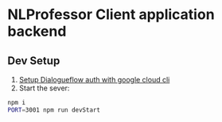 # NLProfessor Client application backend

## Dev Setup

1. [Setup Dialogueflow auth with google cloud cli](https://cloud.google.com/dialogflow/es/docs/quick/setup#client-library-user-account-authentication)
2. Start the sever:

```bash
npm i
PORT=3001 npm run devStart
```
